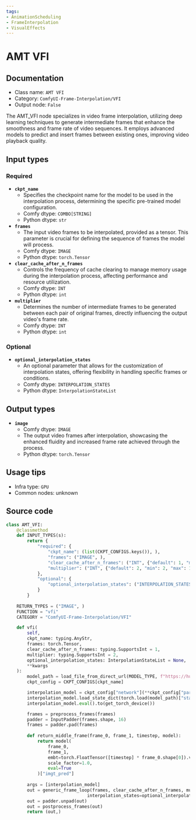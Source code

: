 ```yaml
---
tags:
- AnimationScheduling
- FrameInterpolation
- VisualEffects
---
```


# AMT VFI
## Documentation
- Class name: `AMT VFI`
- Category: `ComfyUI-Frame-Interpolation/VFI`
- Output node: `False`

The AMT_VFI node specializes in video frame interpolation, utilizing deep learning techniques to generate intermediate frames that enhance the smoothness and frame rate of video sequences. It employs advanced models to predict and insert frames between existing ones, improving video playback quality.
## Input types
### Required
- **`ckpt_name`**
    - Specifies the checkpoint name for the model to be used in the interpolation process, determining the specific pre-trained model configuration.
    - Comfy dtype: `COMBO[STRING]`
    - Python dtype: `str`
- **`frames`**
    - The input video frames to be interpolated, provided as a tensor. This parameter is crucial for defining the sequence of frames the model will process.
    - Comfy dtype: `IMAGE`
    - Python dtype: `torch.Tensor`
- **`clear_cache_after_n_frames`**
    - Controls the frequency of cache clearing to manage memory usage during the interpolation process, affecting performance and resource utilization.
    - Comfy dtype: `INT`
    - Python dtype: `int`
- **`multiplier`**
    - Determines the number of intermediate frames to be generated between each pair of original frames, directly influencing the output video's frame rate.
    - Comfy dtype: `INT`
    - Python dtype: `int`
### Optional
- **`optional_interpolation_states`**
    - An optional parameter that allows for the customization of interpolation states, offering flexibility in handling specific frames or conditions.
    - Comfy dtype: `INTERPOLATION_STATES`
    - Python dtype: `InterpolationStateList`
## Output types
- **`image`**
    - Comfy dtype: `IMAGE`
    - The output video frames after interpolation, showcasing the enhanced fluidity and increased frame rate achieved through the process.
    - Python dtype: `torch.Tensor`
## Usage tips
- Infra type: `GPU`
- Common nodes: unknown


## Source code
```python
class AMT_VFI:
    @classmethod
    def INPUT_TYPES(s):
        return {
            "required": {
                "ckpt_name": (list(CKPT_CONFIGS.keys()), ),
                "frames": ("IMAGE", ),
                "clear_cache_after_n_frames": ("INT", {"default": 1, "min": 1, "max": 100}),
                "multiplier": ("INT", {"default": 2, "min": 2, "max": 1000})
            },
            "optional": {
                "optional_interpolation_states": ("INTERPOLATION_STATES", )
            }
        }
    
    RETURN_TYPES = ("IMAGE", )
    FUNCTION = "vfi"
    CATEGORY = "ComfyUI-Frame-Interpolation/VFI"

    def vfi(
        self,
        ckpt_name: typing.AnyStr, 
        frames: torch.Tensor, 
        clear_cache_after_n_frames: typing.SupportsInt = 1,
        multiplier: typing.SupportsInt = 2,
        optional_interpolation_states: InterpolationStateList = None,
        **kwargs
    ):
        model_path = load_file_from_direct_url(MODEL_TYPE, f"https://huggingface.co/lalala125/AMT/resolve/main/{ckpt_name}")
        ckpt_config = CKPT_CONFIGS[ckpt_name]

        interpolation_model = ckpt_config["network"](**ckpt_config["params"])
        interpolation_model.load_state_dict(torch.load(model_path)["state_dict"])
        interpolation_model.eval().to(get_torch_device())

        frames = preprocess_frames(frames)
        padder = InputPadder(frames.shape, 16)
        frames = padder.pad(frames)
        
        def return_middle_frame(frame_0, frame_1, timestep, model):
            return model(
                frame_0, 
                frame_1,
                embt=torch.FloatTensor([timestep] * frame_0.shape[0]).view(frame_0.shape[0], 1, 1, 1).to(get_torch_device()),
                scale_factor=1.0,
                eval=True
            )["imgt_pred"]
        
        args = [interpolation_model]
        out = generic_frame_loop(frames, clear_cache_after_n_frames, multiplier, return_middle_frame, *args, 
                               interpolation_states=optional_interpolation_states, dtype=torch.float32)
        out = padder.unpad(out)
        out = postprocess_frames(out)
        return (out,)

```
